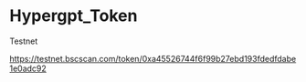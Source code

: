 # Hypergpt_Token

Testnet

https://testnet.bscscan.com/token/0xa45526744f6f99b27ebd193fdedfdabe1e0adc92
